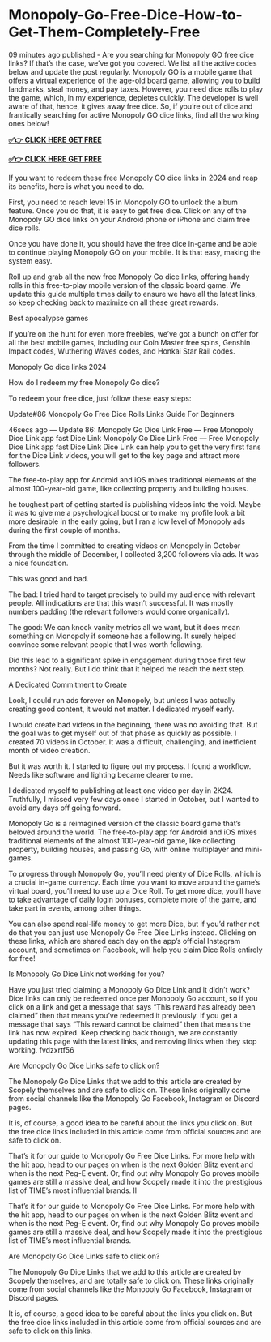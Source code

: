 # Monopoly-Go-Free-Dice-How-to-Get-Them-Completely-Free
09 minutes ago published - Are you searching for Monopoly GO free dice links? If that’s the case, we’ve got you covered. We list all the active codes below and update the post regularly. Monopoly GO is a mobile game that offers a virtual experience of the age-old board game, allowing you to build landmarks, steal money, and pay taxes. However, you need dice rolls to play the game, which, in my experience, depletes quickly. The developer is well aware of that, hence, it gives away free dice. So, if you’re out of dice and frantically searching for active Monopoly GO dice links, find all the working ones below!

**[✅👉 CLICK HERE GET FREE](https://givxo.com/monopoly-go-dice-generator/)**

**[✅👉 CLICK HERE GET FREE](https://givxo.com/monopoly-go-dice-generator/)**

If you want to redeem these free Monopoly GO dice links in 2024 and reap its benefits, here is what you need to do.

First, you need to reach level 15 in Monopoly GO to unlock the album feature. Once you do that, it is easy to get free dice. Click on any of the Monopoly GO dice links on your Android phone or iPhone and claim free dice rolls.

Once you have done it, you should have the free dice in-game and be able to continue playing Monopoly GO on your mobile. It is that easy, making the system easy.

Roll up and grab all the new free Monopoly Go dice links, offering handy rolls in this free-to-play mobile version of the classic board game. We update this guide multiple times daily to ensure we have all the latest links, so keep checking back to maximize on all these great rewards.

Best apocalypse games

If you’re on the hunt for even more freebies, we’ve got a bunch on offer for all the best mobile games, including our Coin Master free spins, Genshin Impact codes, Wuthering Waves codes, and Honkai Star Rail codes.

Monopoly Go dice links 2024

How do I redeem my free Monopoly Go dice?

To redeem your free dice, just follow these easy steps:

Update#86 Monopoly Go Free Dice Rolls Links Guide For Beginners

46secs ago — Update 86: Monopoly Go Dice Link Free — Free Monopoly Dice Link app fast Dice Link Monopoly Go Dice Link Free — Free Monopoly Dice Link app fast Dice Link Dice Link can help you to get the very first fans for the Dice Link videos, you will get to the key page and attract more followers.

The free-to-play app for Android and iOS mixes traditional elements of the almost 100-year-old game, like collecting property and building houses.

he toughest part of getting started is publishing videos into the void. Maybe it was to give me a psychological boost or to make my profile look a bit more desirable in the early going, but I ran a low level of Monopoly ads during the first couple of months.

From the time I committed to creating videos on Monopoly in October through the middle of December, I collected 3,200 followers via ads. It was a nice foundation.

This was good and bad.

The bad: I tried hard to target precisely to build my audience with relevant people. All indications are that this wasn’t successful. It was mostly numbers padding (the relevant followers would come organically).

The good: We can knock vanity metrics all we want, but it does mean something on Monopoly if someone has a following. It surely helped convince some relevant people that I was worth following.

Did this lead to a significant spike in engagement during those first few months? Not really. But I do think that it helped me reach the next step.

A Dedicated Commitment to Create

Look, I could run ads forever on Monopoly, but unless I was actually creating good content, it would not matter. I dedicated myself early.

I would create bad videos in the beginning, there was no avoiding that. But the goal was to get myself out of that phase as quickly as possible. I created 70 videos in October. It was a difficult, challenging, and inefficient month of video creation.

But it was worth it. I started to figure out my process. I found a workflow. Needs like software and lighting became clearer to me.

I dedicated myself to publishing at least one video per day in 2K24. Truthfully, I missed very few days once I started in October, but I wanted to avoid any days off going forward.

Monopoly Go is a reimagined version of the classic board game that’s beloved around the world. The free-to-play app for Android and iOS mixes traditional elements of the almost 100-year-old game, like collecting property, building houses, and passing Go, with online multiplayer and mini-games.

To progress through Monopoly Go, you’ll need plenty of Dice Rolls, which is a crucial in-game currency. Each time you want to move around the game’s virtual board, you’ll need to use up a Dice Roll. To get more dice, you’ll have to take advantage of daily login bonuses, complete more of the game, and take part in events, among other things.

You can also spend real-life money to get more Dice, but if you’d rather not do that you can just use Monopoly Go Free Dice Links instead. Clicking on these links, which are shared each day on the app’s official Instagram account, and sometimes on Facebook, will help you claim Dice Rolls entirely for free!

Is Monopoly Go Dice Link not working for you?

Have you just tried claiming a Monopoly Go Dice Link and it didn’t work? Dice links can only be redeemed once per Monopoly Go account, so if you click on a link and get a message that says “This reward has already been claimed” then that means you’ve redeemed it previously. If you get a message that says “This reward cannot be claimed” then that means the link has now expired. Keep checking back though, we are constantly updating this page with the latest links, and removing links when they stop working. fvdzxrtf56

Are Monopoly Go Dice Links safe to click on?

The Monopoly Go Dice Links that we add to this article are created by Scopely themselves and are safe to click on. These links originally come from social channels like the Monopoly Go Facebook, Instagram or Discord pages.

It is, of course, a good idea to be careful about the links you click on. But the free dice links included in this article come from official sources and are safe to click on.

That’s it for our guide to Monopoly Go Free Dice Links. For more help with the hit app, head to our pages on when is the next Golden Blitz event and when is the next Peg-E event. Or, find out why Monopoly Go proves mobile games are still a massive deal, and how Scopely made it into the prestigious list of TIME’s most influential brands. ll

That’s it for our guide to Monopoly Go Free Dice Links. For more help with the hit app, head to our pages on when is the next Golden Blitz event and when is the next Peg-E event. Or, find out why Monopoly Go proves mobile games are still a massive deal, and how Scopely made it into the prestigious list of TIME’s most influential brands.

Are Monopoly Go Dice Links safe to click on?

The Monopoly Go Dice Links that we add to this article are created by Scopely themselves, and are totally safe to click on. These links originally come from social channels like the Monopoly Go Facebook, Instagram or Discord pages.

It is, of course, a good idea to be careful about the links you click on. But the free dice links included in this article come from official sources and are safe to click on this links.
